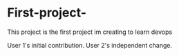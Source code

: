 # First-project-
This project is the first project im creating to learn devops

User 1's initial contribution.
User 2's independent change.

